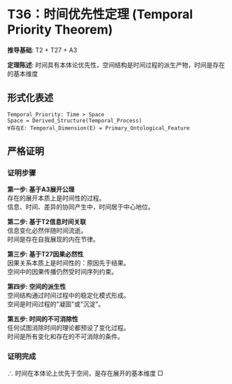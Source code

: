 # T36：时间优先性定理 (Temporal Priority Theorem)  

**推导基础**: T2 + T27 + A3  

**定理陈述**: 时间具有本体论优先性，空间结构是时间过程的派生产物，时间是存在的基本维度  

## 形式化表述  
```  
Temporal_Priority: Time ≻ Space  
Space = Derived_Structure(Temporal_Process)  
∀存在E: Temporal_Dimension(E) = Primary_Ontological_Feature  
```  

## 严格证明  

### 证明步骤  

**第一步: 基于A3展开公理**  
存在的展开本质上是时间性的过程。  
信息、时间、差异的协同产生中，时间居于中心地位。  

**第二步: 基于T2信息时间关联**  
信息变化必然伴随时间流逝。  
时间是存在自我展现的内在节律。  

**第三步: 基于T27因果必然性**  
因果关系本质上是时间性的：原因先于结果。  
空间中的因果传播仍然受时间序列约束。  

**第四步: 空间的派生性**  
空间结构通过时间过程中的稳定化模式形成。  
空间是时间过程的"凝固"或"沉淀"。  

**第五步: 时间的不可消除性**  
任何试图消除时间的理论都预设了变化过程。  
时间是所有变化和存在的不可消除的条件。  

### 证明完成  
∴ 时间在本体论上优先于空间，是存在展开的基本维度 □  